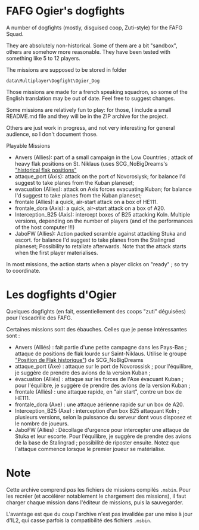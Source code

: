 # FAFG Ogier's dogfights

A number of dogfights (mostly, disguised coop, Zuti-style) for the FAFG Squad.

They are absolutely non-historical. Some of them are a bit "sandbox", others are somehow
more reasonable. They have been tested with something like 5 to 12 players.

The missions are supposed to be stored in folder

~~~
data\Multiplayer\Dogfight\Ogier_Dog
~~~

Those missions are made for a french speaking squadron, so some of the English translation may be out of date. Feel free to suggest changes.

Some missions are relatively fun to play: for those, I include a small README.md file and they will be in the 
ZIP archive for the project.

Others are just work in progress, and not very interesting for general audience, so
I don't document those.

Playable Missions 

- Anvers  (Allies): part of a small campaign in the Low Countries ; attack of heavy flak positions on St. Niklaus (uses SCG_NoBigDreams's ["historical flak positions"](https://forum.il2sturmovik.com/topic/14803-the-groups-sharing-corner/?do=findComment&comment=994177)
- attaque_port (Axis): attack on the port of Novorosiysk; for balance I'd suggest to take planes from the Kuban planeset;
- evacuation (Allies): attack on Axis forces evacuating Kuban; for balance I'd suggest to take planes from the Kuban planeset;
- frontale (Allies): a quick, air-start attack on a box of HE111. 
- frontale_dora (Axis): a quick, air-start attack on a box of A20.
- Interception_B25 (Axis): intercept boxes of B25 attacking Koln. Multiple versions, depending on the number of players (and of the performances of the host computer !!!)
- JaboFW (Allies): Action packed scramble against attacking Stuka and escort. for balance I'd suggest to take planes from the Stalingrad planeset; Possibility to retaliate afterwards. Note that the attack starts when the first player materialises.

In most missions, the action starts when a player clicks on "ready" ; so try to coordinate.

# Les dogfights d'Ogier

Quelques dogfights (en fait, essentiellement des coops "zuti" déguisées) pour l'escadrille des FAFG.

Certaines missions sont des ébauches. Celles que je pense intéressantes sont :


- Anvers (Alliés) : fait partie d'une petite campagne dans les Pays-Bas ; attaque de positions de flak lourde sur Saint-Niklaus. Utilise le groupe ["Position de Flak historique"](https://forum.il2sturmovik.com/topic/14803-the-groups-sharing-corner/?do=findComment&comment=994177)) de SCG_NoBigDreams 
- attaque_port (Axe) : attaque sur le port de Novorossisk ; pour l'équilibre, je suggère de prendre des avions de la version Kuban ;
- évacuation (Alliés) : attaque sur les forces de l'Axe évacuant Kuban ; pour l'équilibre, je suggère de prendre des avions de la version Kuban ;
- frontale (Alliés) : une attaque rapide, en "air start", contre un box de HE111. 
- frontale_dora (Axe) : une attaque aérienne rapide sur un box de A20.
- Interception_B25 (Axe) : interception d'un box B25 attaquant Koln ; plusieurs versions, selon la puissance du serveur dont vous disposez et le nombre de joueurs.
- JaboFW (Alliés) : Décollage d'urgence pour intercepter une attaque de Stuka et leur escorte. Pour l'équilibre, je suggère de prendre des avions de la base de Stalingrad ; possibilité de riposter ensuite. Notez que l'attaque commence lorsque le premier joueur se matérialise.

# Note

Cette archive comprend *pas* les fichiers de missions compilés `.msbin`. Pour les recréer (et accélérer notablement le chargement des missions), il faut charger chaque mission dans l'éditeur de missions, puis la sauvegarder.

L'avantage est que du coup l'archive n'est pas invalidée par une mise à jour d'IL2, qui casse parfois la compatibilité des fichiers `.msbin`.


